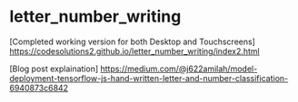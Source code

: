 # letter_number_writing

[Completed working version for both Desktop and Touchscreens] https://codesolutions2.github.io/letter_number_writing/index2.html

[Blog post explaination] https://medium.com/@j622amilah/model-deployment-tensorflow-js-hand-written-letter-and-number-classification-6940873c6842
